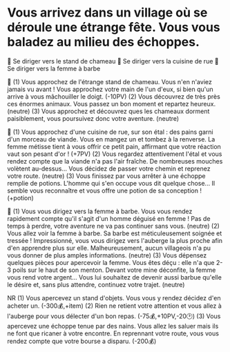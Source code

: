 # Vous arrivez dans un village où se déroule une étrange fête. Vous vous baladez au milieu des échoppes.

🐫 Se diriger vers le stand de chameau
🌭 Se diriger vers la cuisine de rue
🧔 Se diriger vers la femme à barbe

🐫
(1) Vous approchez de l'étrange stand de chameau. Vous n'en n'aviez jamais vu avant ! Vous approchez votre main de l'un d'eux, si bien qu'un arrive à vous mâchouiller le doigt. (-10PV)
(2) Vous découvrez de très près ces énormes animaux. Vous passez un bon moment et repartez heureux. (neutre)
(3) Vous approchez et découvrez ques les chameaux dorment paisiblement, vous poursuivez donc votre aventure. (neutre)

🌭
(1) Vous approchez d'une cuisine de rue, sur son étal : des pains garni d'un morceau de viande. Vous en mangez un et tombez à la renverse. La femme métisse tient à vous offrir ce petit pain, affirmant que votre réaction vaut son pesant d'or ! (+7PV)
(2) Vous regardez attentivement l'étal et vous rendez compte que la viande n'a pas l'air fraîche. De nombreuses mouches volètent au-dessus... Vous décidez de passer votre chemin et reprenez votre route. (neutre)
(3) Vous finissez par vous arrêter à une échoppe remplie de potions. L'homme qui s'en occupe vous dit quelque chose... Il semble vous reconnaître et vous offre une potion de sa conception ! (+potion)

🧔
(1) Vous vous dirigez vers la femme à barbe. Vous vous rendez rapidement compte qu'il s'agit d'un homme déguisé en femme ! Pas de temps à perdre, votre aventure ne va pas continuer sans vous. (neutre)
(2) Vous allez voir la femme à barbe. Sa barbe est méticuleusement soignée et tressée ! Impressionné, vous vous dirigez vers l'auberge la plus proche afin d'en apprendre plus sur elle. Malheureusement, aucun villageois n'a pu vous donner de plus amples informations. (neutre)
(3) Vous dépensez quelques pièces pour apercevoir la femme. Vous êtes déçu : elle n'a que 2-3 poils sur le haut de son menton. Devant votre mine déconfite, la femme vous rend votre argent... Vous lui souhaitez de devenir aussi barbue qu'elle le désire et, sans plus attendre, continuez votre trajet. (neutre)

NR
(1) Vous apercevez un stand d'objets. Vous vous y rendez décidez d'en acheter un. (-300💰,+item)
(2) Rien ne retient votre attention et vous allez à l'auberge pour vous délecter d'un bon repas. (-75💰,+10PV,-20🕑)
(3) Vous apercevez une échoppe tenue par des nains. Vous allez les saluer mais ils ne font que ricaner à votre encontre. En reprennant votre route, vous vous rendez compte que votre bourse a disparu. (-200💰)
